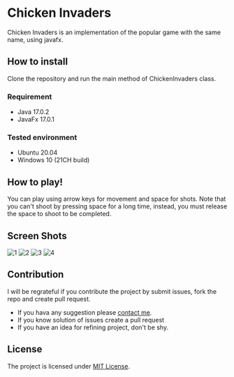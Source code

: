 # Chicken Invaders
Chicken Invaders is an implementation of the popular game with the same name, using javafx.

## How to install
Clone the repository and run the main method of ChickenInvaders class.

### Requirement
- Java 17.0.2
- JavaFx 17.0.1

### Tested environment
- Ubuntu 20.04
- Windows 10 (21CH build)

## How to play!
You can play using arrow keys for movement and space for shots. Note that you can't shoot by pressing space for a long time, instead, you must release the space to shoot to be completed.

## Screen Shots
![1](https://user-images.githubusercontent.com/58592602/163018400-e818a2c4-c01f-483c-a606-0fdafa70d70a.png)
![2](https://user-images.githubusercontent.com/58592602/163018544-5c173982-a84c-4ca2-8982-69da0ecb9f84.png)
![3](https://user-images.githubusercontent.com/58592602/163018646-85e8dd2a-09a4-4227-a0bf-c0d2f2c0ac7d.png)
![4](https://user-images.githubusercontent.com/58592602/163018659-4f6c1f49-183d-4082-9dfe-a0f09531df6c.png)

## Contribution
I will be regrateful if you contribute the project by submit issues, fork the repo and create pull request. 
- If you hava any suggestion please [contact me](https://github.com/mhdolatabadi#contact-me-fastest-way).
- If you know solution of issues create a pull request
- If you have an idea for refining project, don't be shy.

## License
The project is licensed under [MIT License](https://github.com/mhdolatabadi/chicken-invaders/blob/master/LICENSE.md).


